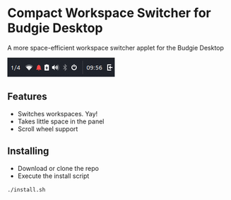 # Compact Workspace Switcher for Budgie Desktop
A more space-efficient workspace switcher applet for the Budgie Desktop

![Screenshot](data/screencap.gif)

## Features
* Switches workspaces. Yay!
* Takes little space in the panel
* Scroll wheel support

## Installing
* Download or clone the repo 
* Execute the install script
```
./install.sh
```
